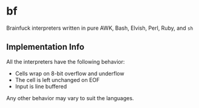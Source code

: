 # bf

Brainfuck interpreters written in pure AWK, Bash, Elvish, Perl, Ruby, and `sh`

## Implementation Info

All the interpreters have the following behavior:

- Cells wrap on 8-bit overflow and underflow
- The cell is left unchanged on EOF
- Input is line buffered

Any other behavior may vary to suit the languages.

